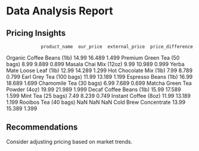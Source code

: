 # Data Analysis Report

## Pricing Insights

                 product_name  our_price  external_price  price_difference
   Organic Coffee Beans (1lb)      14.99          16.489             1.499
  Premium Green Tea (50 bags)       8.99           9.889             0.899
       Masala Chai Mix (12oz)       9.99          10.989             0.999
  Yerba Mate Loose Leaf (1lb)      12.99          14.289             1.299
      Hot Chocolate Mix (1lb)       7.99           8.789             0.799
     Earl Grey Tea (100 bags)      11.99          13.189             1.199
         Espresso Beans (1lb)      16.99          18.689             1.699
      Chamomile Tea (30 bags)       6.99           7.689             0.699
Matcha Green Tea Powder (4oz)      19.99          21.989             1.999
     Decaf Coffee Beans (1lb)      15.99          17.589             1.599
           Mint Tea (25 bags)       7.49           8.239             0.749
         Instant Coffee (8oz)      11.99          13.189             1.199
        Rooibos Tea (40 bags)        NaN             NaN               NaN
        Cold Brew Concentrate      13.99          15.389             1.399

## Recommendations

Consider adjusting pricing based on market trends.